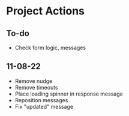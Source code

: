 # Project Actions

## To-do

-   Check form logic, messages

## 11-08-22

-   Remove nudge
-   Remove timeouts
-   Place loading spinner in response message
-   Reposition messages
-   Fix "updated" message

